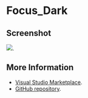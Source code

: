 # Focus_Dark



## Screenshot
![](https://raw.githubusercontent.com/gerane/VSCodeThemes/master/gerane.Theme-Focus_Dark/screenshot.png).


## More Information
* [Visual Studio Marketplace](https://marketplace.visualstudio.com/items/gerane.Theme-FocusDark).
* [GitHub repository](https://github.com/gerane/VSCodeThemes).
